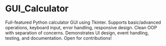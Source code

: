 # GUI_Calculator
Full-featured Python calculator GUI using Tkinter. Supports basic/advanced operations, keyboard input, error handling, responsive design. Clean OOP with separation of concerns. Demonstrates UI design, event handling, testing, and documentation. Open for contributions!
